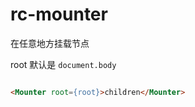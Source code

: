 # rc-mounter

在任意地方挂载节点

root 默认是 `document.body`

```html

<Mounter root={root}>children</Mounter>

```
